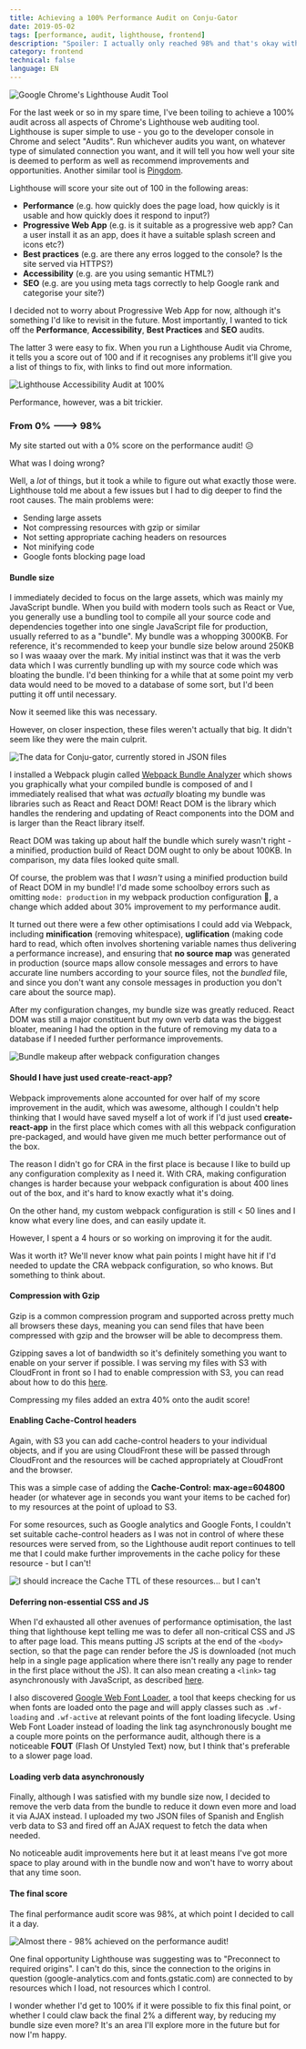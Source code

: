 ```yaml
---
title: Achieving a 100% Performance Audit on Conju-Gator
date: 2019-05-02
tags: [performance, audit, lighthouse, frontend]
description: "Spoiler: I actually only reached 98% and that's okay with me"
category: frontend
technical: false
language: EN
---
```


![Google Chrome's Lighthouse Audit Tool](./img/lighthouse.png)

For the last week or so in my spare time, I've been toiling to achieve a 100% audit across all aspects of Chrome's Lighthouse web auditing tool. Lighthouse is super simple to use - you go to the developer console in Chrome and select "Audits". Run whichever audits you want, on whatever type of simulated connection you want, and it will tell you how well your site is deemed to perform as well as recommend improvements and opportunities. Another similar tool is <a href="https://tools.pingdom.com/" target="_blank">Pingdom</a>.

Lighthouse will score your site out of 100 in the following areas:

- **Performance** (e.g. how quickly does the page load, how quickly is it usable and how quickly does it respond to input?)
- **Progressive Web App** (e.g. is it suitable as a progressive web app? Can a user install it as an app, does it have a suitable splash screen and icons etc?)
- **Best practices** (e.g. are there any erros logged to the console? Is the site served via HTTPS?)
- **Accessibility** (e.g. are you using semantic HTML?)
- **SEO** (e.g. are you using meta tags correctly to help Google rank and categorise your site?)

I decided not to worry about Progressive Web App for now, although it's something I'd like to revisit in the future. Most importantly, I wanted to tick off the **Performance**, **Accessibility**, **Best Practices** and **SEO** audits.

The latter 3 were easy to fix. When you run a Lighthouse Audit via Chrome, it tells you a score out of 100 and if it recognises any problems it'll give you a list of things to fix, with links to find out more information.

![Lighthouse Accessibility Audit at 100%](./img/audit1.png)

Performance, however, was a bit trickier.

### From 0% ---> 98%

My site started out with a 0% score on the performance audit! 😥

What was I doing wrong?

Well, a _lot_ of things, but it took a while to figure out what exactly those were. Lighthouse told me about a few issues but I had to dig deeper to find the root causes. The main problems were:

- Sending large assets
- Not compressing resources with gzip or similar
- Not setting appropriate caching headers on resources
- Not minifying code
- Google fonts blocking page load

#### Bundle size

I immediately decided to focus on the large assets, which was mainly my JavaScript bundle. When you build with modern tools such as React or Vue, you generally use a bundling tool to compile all your source code and dependencies together into one single JavaScript file for production, usually referred to as a "bundle". My bundle was a whopping 3000KB. For reference, it's recommended to keep your bundle size below around 250KB so I was waaay over the mark. My initial instinct was that it was the verb data which I was currently bundling up with my source code which was bloating the bundle. I'd been thinking for a while that at some point my verb data would need to be moved to a database of some sort, but I'd been putting it off until necessary.

Now it seemed like this was necessary.

However, on closer inspection, these files weren't actually that big. It didn't seem like they were the main culprit.

![The data for Conju-gator, currently stored in JSON files](./img/data.png)

I installed a Webpack plugin called <a href="https://www.npmjs.com/package/webpack-bundle-analyzer" target="_blank">Webpack Bundle Analyzer</a> which shows you graphically what your compiled bundle is composed of and I immediately realised that what was _actually_ bloating my bundle was libraries such as React and React DOM! React DOM is the library which handles the rendering and updating of React components into the DOM and is larger than the React library itself.

React DOM was taking up about half the bundle which surely wasn't right - a minified, production build of React DOM ought to only be about 100KB. In comparison, my data files looked quite small.

Of course, the problem was that I _wasn't_ using a minified production build of React DOM in my bundle! I'd made some schoolboy errors such as omitting `mode: production` in my webpack production configuration 🙈, a change which added about 30% improvement to my performance audit.

It turned out there were a few other optimisations I could add via Webpack, including **minification** (removing whitespace), **uglification** (making code hard to read, which often involves shortening variable names thus delivering a performance increase), and ensuring that **no source map** was generated in production (source maps allow console messages and errors to have accurate line numbers according to your source files, not the _bundled_ file, and since you don't want any console messages in production you don't care about the source map).

After my configuration changes, my bundle size was greatly reduced. React DOM was still a major constituent but my own verb data was the biggest bloater, meaning I had the option in the future of removing my data to a database if I needed further performance improvements.

![Bundle makeup after webpack configuration changes](./img/bundle.png)

#### Should I have just used create-react-app?

Webpack improvements alone accounted for over half of my score improvement in the audit, which was awesome, although I couldn't help thinking that I would have saved myself a lot of work if I'd just used **create-react-app** in the first place which comes with all this webpack configuration pre-packaged, and would have given me much better performance out of the box.

The reason I didn't go for CRA in the first place is because I like to build up any configuration complexity as I need it. With CRA, making configuration changes is harder because your webpack configuration is about 400 lines out of the box, and it's hard to know exactly what it's doing.

On the other hand, my custom webpack configuration is still < 50 lines and I know what every line does, and can easily update it.

However, I spent a 4 hours or so working on improving it for the audit.

Was it worth it? We'll never know what pain points I might have hit if I'd needed to update the CRA webpack configuration, so who knows. But something to think about.

#### Compression with Gzip

Gzip is a common compression program and supported across pretty much all browsers these days, meaning you can send files that have been compressed with gzip and the browser will be able to decompress them.

Gzipping saves a lot of bandwidth so it's definitely something you want to enable on your server if possible. I was serving my files with S3 with CloudFront in front so I had to enable compression with S3, you can read about how to do this <a href="https://www.thepolyglotdeveloper.com/2018/10/serving-gzipped-javascript-files-amazon-s3/" target="_blank">here</a>.

Compressing my files added an extra 40% onto the audit score!

#### Enabling Cache-Control headers

Again, with S3 you can add cache-control headers to your individual objects, and if you are using CloudFront these will be passed through CloudFront and the resources will be cached appropriately at CloudFront and the browser.

This was a simple case of adding the **Cache-Control: max-age=604800** header (or whatever age in seconds you want your items to be cached for) to my resources at the point of upload to S3.

For some resources, such as Google analytics and Google Fonts, I couldn't set suitable cache-control headers as I was not in control of where these resources were served from, so the Lighthouse audit report continues to tell me that I could make further improvements in the cache policy for these resource - but I can't!

![I should increace the Cache TTL of these resources... but I can't](./img/cache.png)

#### Deferring non-essential CSS and JS

When I'd exhausted all other avenues of performance optimisation, the last thing that lighthouse kept telling me was to defer all non-critical CSS and JS to after page load. This means putting JS scripts at the end of the `<body>` section, so that the page can render before the JS is downloaded (not much help in a single page application where there isn't really any page to render in the first place without the JS). It can also mean creating a `<link>` tag asynchronously with JavaScript, as described <a href="https://www.filamentgroup.com/lab/async-css.html" target="_blank">here</a>.

I also discovered <a href="https://github.com/typekit/webfontloader" target="_blank">Google Web Font Loader</a>, a tool that keeps checking for us when fonts are loaded onto the page and will apply classes such as `.wf-loading` and `.wf-active` at relevant points of the font loading lifecycle. Using Web Font Loader instead of loading the link tag asynchronously bought me a couple more points on the performance audit, although there is a noticeable **FOUT** (Flash Of Unstyled Text) now, but I think that's preferable to a slower page load.

#### Loading verb data asynchronously

Finally, although I was satisfied with my bundle size now, I decided to remove the verb data from the bundle to reduce it down even more and load it via AJAX instead. I uploaded my two JSON files of Spanish and English verb data to S3 and fired off an AJAX request to fetch the data when needed.

No noticeable audit improvements here but it at least means I've got more space to play around with in the bundle now and won't have to worry about that any time soon.

#### The final score

The final performance audit score was 98%, at which point I decided to call it a day.

![Almost there - 98% achieved on the performance audit!](./img/finalscore.png)

One final opportunity Lighthouse was suggesting was to "Preconnect to required origins". I can't do this, since the connection to the origins in question (google-analytics.com and fonts.gstatic.com) are connected to by resources which I load, not resources which I control.

I wonder whether I'd get to 100% if it were possible to fix this final point, or whether I could claw back the final 2% a different way, by reducing my bundle size even more? It's an area I'll explore more in the future but for now I'm happy.
